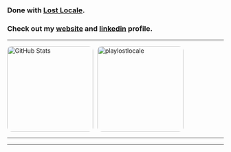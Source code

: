 ### Done with [Lost Locale](https://www.lostlocale.com/).

### Check out my [website](https://chetantyagi.com/) and [linkedin](https://www.linkedin.com/in/chetantyagi06/) profile.

<!--
hi

-->

<hr>
<div style="display: flex; align-items: center; gap: 10px;">
  <img 
    src="https://hehe-ten-olive.vercel.app/api?username=chetanty&show_icons=true&title_color=ffc30b&icon_color=ffc30b&text_color=ffc30b&bg_color=2c2c2c" 
    alt="GitHub Stats" 
    style="height: 200px; border-radius: 10px;"
  />
  <a href="https://lostlocale.com" target="_blank" rel="noopener noreferrer">
    <img 
      src="lostlocalepromo.gif" 
      alt="playlostlocale" 
      style="height: 200px; border-radius: 10px; cursor: pointer;"
    />
  </a>
</div>
<hr>

<hr>
